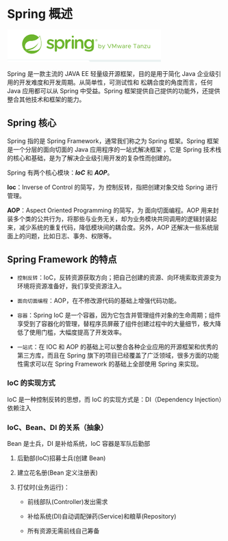 # Spring 概述

![spring](../public/spring.png)

Spring 是一款主流的 JAVA EE 轻量级开源框架，目的是用于简化 Java 企业级引用的开发难度和开发周期。从简单性，可测试性和
松耦合度的角度而言，任何 Java 应用都可以从 Spring 中受益。Spring 框架提供自己提供的功能外，还提供整合其他技术和框架的能力。

## Spring 核心

Spring 指的是 Spring Framework，通常我们称之为 Spring 框架。Spring 框架是一个分层的面向切面的 Java 应用程序的一站式解决框架
，它是 Spring 技术栈的核心和基础，是为了解决企业级引用开发的复杂性而创建的。

Spring 有两个核心模块：**_IoC_** 和 **_AOP_**。

**Ioc**：Inverse of Control 的简写，为 控制反转，指把创建对象交给 Spring 进行管理。

**AOP**：Aspect Oriented Programming 的简写，为 面向切面编程。AOP 用来封装多个类的公共行为，将那些与业务无关，却为业务模块共同调用的逻辑封装起来，减少系统的重复代码，降低模块间的耦合度。另外，AOP 还解决一些系统层面上的问题，比如日志、事务、权限等。

## Spring Framework 的特点

- `控制反转`：IoC，反转资源获取方向；把自己创建的资源、向环境索取资源变为环境将资源准备好，我们享受资源注入。

- `面向切面编程`：AOP，在不修改源代码的基础上增强代码功能。

- `容器`：Spring IoC 是一个容器，因为它包含并管理组件对象的生命周期；组件享受到了容器化的管理，替程序员屏蔽了组件创建过程中的大量细节，极大降低了使用门槛，大幅度提高了开发效率。

- `一站式`：在 IOC 和 AOP 的基础上可以整合各种企业应用的开源框架和优秀的第三方库，而且在 Spring 旗下的项目已经覆盖了广泛领域，很多方面的功能性需求可以在 Spring Framework 的基础上全部使用 Spring 来实现。

### IoC 的实现方式

IoC 是一种控制反转的思想，而 IoC 的实现方式是：DI（Dependency Injection）依赖注入

### IoC、Bean、DI 的关系（抽象）

Bean 是士兵，DI 是补给系统，IoC 容器是军队后勤部

1. 后勤部(IoC)招募士兵(创建 Bean)

2. 建立花名册(Bean 定义注册表)

3. 打仗时(业务运行)：

   - 前线部队(Controller)发出需求

   - 补给系统(DI)自动调配弹药(Service)和粮草(Repository)

   - 所有资源无需前线自己筹备
